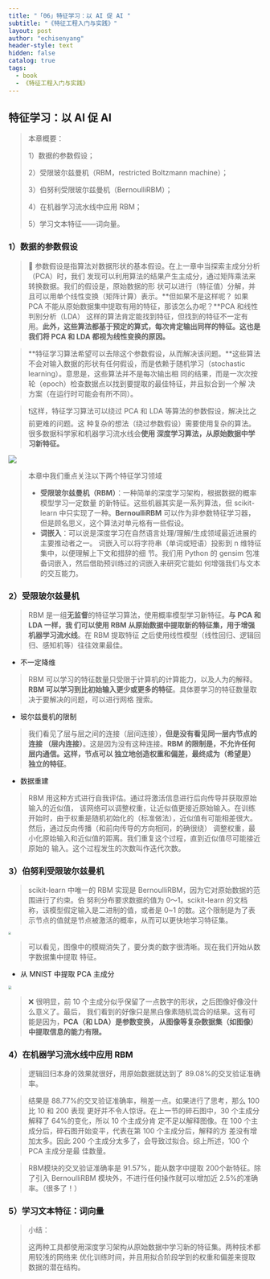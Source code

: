 ```yaml
---
title: "「06」特征学习：以 AI 促 AI "
subtitle: "《特征工程入门与实践》"
layout: post
author: "echisenyang"
header-style: text
hidden: false
catalog: true
tags:
  - book
  - 《特征工程入门与实践》
---
```




## 特征学习：以 AI 促 AI 

> 本章概要：
>
> 1）数据的参数假设； 
>
> 2）受限玻尔兹曼机（RBM，restricted Boltzmann machine）； 
>
> 3）伯努利受限玻尔兹曼机（BernoulliRBM）； 
>
> 4）在机器学习流水线中应用 RBM； 
>
> 5）学习文本特征——词向量。

### 1）数据的参数假设

> 🚫 参数假设是指算法对数据形状的基本假设。在上一章中当探索主成分分析（PCA）时，我们 发现可以利用算法的结果产生主成分，通过矩阵乘法来转换数据。我们的假设是，原始数据的形 状可以进行（特征值）分解，并且可以用单个线性变换（矩阵计算）表示。**但如果不是这样呢？ 如果 PCA 不能从原始数据集中提取有用的特征，那该怎么办呢？**PCA 和线性判别分析（LDA） 这样的算法肯定能找到特征，但找到的特征不一定有用。**此外，这些算法都基于预定的算式，每次肯定输出同样的特征。这也是我们将 PCA 和 LDA 都视为线性变换的原因。**

> **特征学习算法希望可以去除这个参数假设，从而解决该问题。**这些算法不会对输入数据的形状有任何假设，而是依赖于随机学习（stochastic learning）。意思是，这些算法并不是每次输出相 同的结果，而是一次次按轮（epoch）检查数据点以找到要提取的最佳特征，并且拟合到一个解 决方案（在运行时可能会有所不同）。

> ❗️这样，特征学习算法可以绕过 PCA 和 LDA 等算法的参数假设，解决比之前更难的问题。这 种复杂的想法（绕过参数假设）需要使用复杂的算法。很多数据科学家和机器学习流水线会**使用 深度学习算法，从原始数据中学习新特征。**

![](https://gitee.com/echisenyang/GiteeForUpicUse/raw/master/uPic/ZP9xT2.png)

> 本章中我们重点关注以下两个特征学习领域
>
> - **受限玻尔兹曼机（RBM）**：一种简单的深度学习架构，根据数据的概率模型学习一定数量 的新特征。这些机器其实是一系列算法，但 scikit-learn 中只实现了一种。**BernoulliRBM** 可以作为非参数特征学习器，但是顾名思义，这个算法对单元格有一些假设。 
> - **词嵌入**：可以说是深度学习在自然语言处理/理解/生成领域最近进展的主要推动者之一。 词嵌入可以将字符串（单词或短语）投影到 n 维特征集中，以便理解上下文和措辞的细 节。我们用 Python 的 gensim 包准备词嵌入，然后借助预训练过的词嵌入来研究它能如 何增强我们与文本的交互能力。

### 2）受限玻尔兹曼机

> RBM 是一组**无监督**的特征学习算法，使用概率模型学习新特征。**与 PCA 和 LDA 一样，我 们可以使用 RBM 从原始数据中提取新的特征集，用于增强机器学习流水线**。在 RBM 提取特征 之后使用线性模型（线性回归、逻辑回归、感知机等）往往效果最佳。

- 不一定降维

> RBM 可以学习的特征数量只受限于计算机的计算能力，以及人为的解释。**RBM 可以学习到比初始输入更少或更多的特征**。具体要学习的特征数量取决于要解决的问题，可以进行网格 搜索。

- 玻尔兹曼机的限制

> 我们看见了层与层之间的连接（层间连接），**但是没有看见同一层内节点的连接 （层内连接）**。这是因为没有这种连接。**RBM 的限制是，不允许任何层内通信。这样，节点可以 独立地创造权重和偏差，最终成为（希望是）独立的特征**。

- 数据重建

> RBM 用这种方式进行自我评估。通过将激活信息进行后向传导并获取原始输入的近似值， 该网络可以调整权重，让近似值更接近原始输入。在训练开始时，由于权重是随机初始化的（标准做法），近似值有可能相差很大。然后，通过反向传播（和前向传导的方向相同，的确很绕） 调整权重，最小化原始输入和近似值的距离。我们重复这个过程，直到近似值尽可能接近原始的 输入。这个过程发生的次数叫作迭代次数。

### 3）伯努利受限玻尔兹曼机

> scikit-learn 中唯一的 RBM 实现是 BernoulliRBM，因为它对原始数据的范围进行了约束。伯 努利分布要求数据的值为 0～1。scikit-learn 的文档称，该模型假定输入是二进制的值，或者是 0~1 的数。这个限制是为了表示节点的值就是节点被激活的概率，从而可以更快地学习特征集。

<img src="https://gitee.com/echisenyang/GiteeForUpicUse/raw/master/uPic/Vc43aJ.png" style="zoom:33%;" />

> 可以看见，图像中的模糊消失了，要分类的数字很清晰。现在我们开始从数字数据集中提取 特征。

- 从 MNIST 中提取 PCA 主成分

<img src="/Users/yangjiale/Library/Application Support/typora-user-images/image-20200329201807037.png" style="zoom:40%;" />

> ❌ 很明显，前 10 个主成分似乎保留了一点数字的形状，之后图像好像没什么意义了。最后， 我们看到的好像只是黑白像素随机混合的结果。这有可能是因为，**PCA（和 LDA）是参数变换， 从图像等复杂数据集（如图像）中提取信息的能力有限。**

### 4）在机器学习流水线中应用 RBM

> 逻辑回归本身的效果就很好，用原始数据就达到了 89.08%的交叉验证准确率。

> 结果是 88.77%的交叉验证准确率，稍差一点。如果进行了思考，那么 100 比 10 和 200 表现 更好并不令人惊讶。在上一节的碎石图中，30 个主成分解释了 64%的变化，所以 10 个主成分肯 定不足以解释图像。在 100 个主成分后，碎石图开始变平，代表在第 100 个主成分后，解释的方 差没有增加太多。因此 200 个主成分太多了，会导致过拟合。综上所述，100 个 PCA 主成分是最 佳数量。

> RBM模块的交叉验证准确率是 91.57%，能从数字中提取 200个新特征。除了引入 BernoulliRBM 模块外，不进行任何操作就可以增加近 2.5%的准确率。（很多了！）

### 5）学习文本特征：词向量

> 小结：
>
> 这两种工具都使用深度学习架构从原始数据中学习新的特征集。两种技术都用较浅的网络来 优化训练时间，并且用拟合阶段学到的权重和偏差来提取数据的潜在结构。



